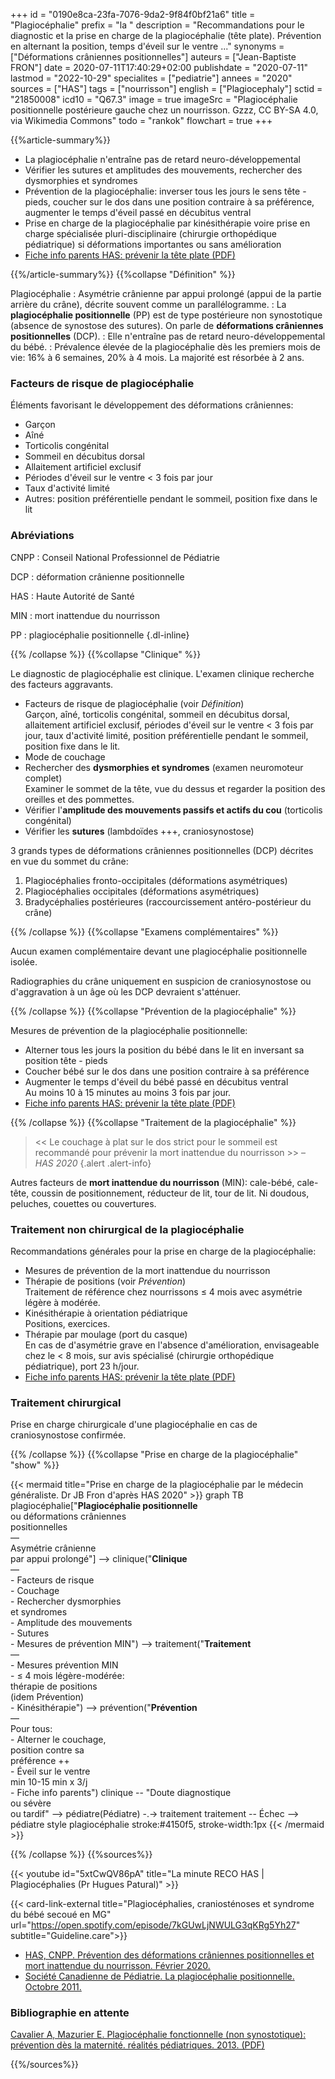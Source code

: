 +++
id = "0190e8ca-23fa-7076-9da2-9f84f0bf21a6"
title = "Plagiocéphalie"
prefix = "la "
description = "Recommandations pour le diagnostic et la prise en charge de la plagiocéphalie (tête plate). Prévention en alternant la position, temps d'éveil sur le ventre ..."
synonyms = ["Déformations crâniennes positionnelles"]
auteurs = ["Jean-Baptiste FRON"]
date = 2020-07-11T17:40:29+02:00
publishdate = "2020-07-11"
lastmod = "2022-10-29"
specialites = ["pediatrie"]
annees = "2020"
sources = ["HAS"]
tags = ["nourrisson"]
english = ["Plagiocephaly"]
sctid = "21850008"
icd10 = "Q67.3"
image = true
imageSrc = "Plagiocéphalie positionnelle postérieure gauche chez un nourrisson. Gzzz, CC BY-SA 4.0, via Wikimedia Commons"
todo = "rankok"
flowchart = true
+++

{{%article-summary%}}

- La plagiocéphalie n'entraîne pas de retard neuro-développemental
- Vérifier les sutures et amplitudes des mouvements, rechercher des dysmorphies et syndromes
- Prévention de la plagiocéphalie: inverser tous les jours le sens tête - pieds, coucher sur le dos dans une position contraire à sa préférence, augmenter le temps d'éveil passé en décubitus ventral
- Prise en charge de la plagiocéphalie par kinésithérapie voire prise en charge spécialisée pluri-disciplinaire (chirurgie orthopédique pédiatrique) si déformations importantes ou sans amélioration
- [Fiche info parents HAS: prévenir la tête plate (PDF)](https://www.has-sante.fr/upload/docs/application/pdf/2021-01/recto_a4-vdef_20210107.pdf)

{{%/article-summary%}}
{{%collapse "Définition" %}}

Plagiocéphalie
: Asymétrie crânienne par appui prolongé (appui de la partie arrière du crâne), décrite souvent comme un parallélogramme.
: La **plagiocéphalie positionnelle** (PP) est de type postérieure non synostotique (absence de synostose des sutures). On parle de **déformations crâniennes positionnelles** (DCP).
: Elle n'entraîne pas de retard neuro-développemental du bébé.
: Prévalence élevée de la plagiocéphalie dès les premiers mois de vie: 16% à 6 semaines, 20% à 4 mois. La majorité est résorbée à 2 ans.

### Facteurs de risque de plagiocéphalie

Éléments favorisant le développement des déformations crâniennes:

- Garçon
- Aîné
- Torticolis congénital
- Sommeil en décubitus dorsal
- Allaitement artificiel exclusif
- Périodes d'éveil sur le ventre < 3 fois par jour
- Taux d'activité limité
- Autres: position préférentielle pendant le sommeil, position fixe dans le lit

### Abréviations

CNPP
: Conseil National Professionnel de Pédiatrie

DCP
: déformation crânienne positionnelle

HAS
: Haute Autorité de Santé

MIN
: mort inattendue du nourrisson

PP
: plagiocéphalie positionnelle
{.dl-inline}

{{% /collapse %}}
{{%collapse "Clinique" %}}

Le diagnostic de plagiocéphalie est clinique. L'examen clinique recherche des facteurs aggravants.

- Facteurs de risque de plagiocéphalie (voir *Définition*)  
  Garçon, aîné, torticolis congénital, sommeil en décubitus dorsal, allaitement artificiel exclusif, périodes d'éveil sur le ventre < 3 fois par jour, taux d'activité limité, position préférentielle pendant le sommeil, position fixe dans le lit.
- Mode de couchage
- Rechercher des **dysmorphies et syndromes** (examen neuromoteur complet)  
  Examiner le sommet de la tête, vue du dessus et regarder la position des oreilles et des pommettes.
- Vérifier l'**amplitude des mouvements passifs et actifs du cou** (torticolis congénital)
- Vérifier les **sutures** (lambdoïdes +++, craniosynostose)

3 grands types de déformations crâniennes positionnelles (DCP) décrites en vue du sommet du crâne:

1. Plagiocéphalies fronto-occipitales (déformations asymétriques)
2. Plagiocéphalies occipitales (déformations asymétriques)
3. Bradycéphalies postérieures (raccourcissement antéro-postérieur du crâne)

{{% /collapse %}}
{{%collapse "Examens complémentaires" %}}

Aucun examen complémentaire devant une plagiocéphalie positionnelle isolée.

Radiographies du crâne uniquement en suspicion de craniosynostose ou d'aggravation à un âge où les DCP devraient s'atténuer.

{{% /collapse %}}
{{%collapse "Prévention de la plagiocéphalie" %}}

Mesures de prévention de la plagiocéphalie positionnelle:

- Alterner tous les jours la position du bébé dans le lit en inversant sa position tête - pieds
- Coucher bébé sur le dos dans une position contraire à sa préférence
- Augmenter le temps d'éveil du bébé passé en décubitus ventral  
  Au moins 10 à 15 minutes au moins 3 fois par jour.
- [Fiche info parents HAS: prévenir la tête plate (PDF)](https://www.has-sante.fr/upload/docs/application/pdf/2021-01/recto_a4-vdef_20210107.pdf)

{{% /collapse %}}
{{%collapse "Traitement de la plagiocéphalie" %}}

> << Le couchage à plat sur le dos strict pour le sommeil est recommandé pour prévenir la mort inattendue du nourrisson >> – *HAS 2020*
{.alert .alert-info}

Autres facteurs de **mort inattendue du nourrisson** (MIN): cale-bébé, cale-tête, coussin de positionnement, réducteur de lit, tour de lit. Ni doudous, peluches, couettes ou couvertures.

### Traitement non chirurgical de la plagiocéphalie

Recommandations générales pour la prise en charge de la plagiocéphalie:

- Mesures de prévention de la mort inattendue du nourrisson
- Thérapie de positions (voir *Prévention*)  
  Traitement de référence chez nourrissons ≤ 4 mois avec asymétrie légère à modérée.
- Kinésithérapie à orientation pédiatrique  
  Positions, exercices.
- Thérapie par moulage (port du casque)  
  En cas de d'asymétrie grave en l'absence d'amélioration, envisageable chez le < 8 mois, sur avis spécialisé (chirurgie orthopédique pédiatrique), port 23 h/jour.
- [Fiche info parents HAS: prévenir la tête plate (PDF)](https://www.has-sante.fr/upload/docs/application/pdf/2021-01/recto_a4-vdef_20210107.pdf)

### Traitement chirurgical

Prise en charge chirurgicale d'une plagiocéphalie en cas de craniosynostose confirmée.

{{% /collapse %}}
{{%collapse "Prise en charge de la plagiocéphalie" "show" %}}

{{< mermaid title="Prise en charge de la plagiocéphalie par le médecin généraliste. Dr JB Fron d'après HAS 2020" >}}
graph TB
  plagiocéphalie["<b>Plagiocéphalie positionnelle</b><br>ou déformations crâniennes<br>positionnelles<br>—<br>Asymétrie crânienne<br>par appui prolongé"] --> clinique("<b>Clinique</b><br>—<br>- Facteurs de risque<br>- Couchage<br>- Rechercher dysmorphies<br>et syndromes<br>- Amplitude des mouvements<br>- Sutures<br>- Mesures de prévention MIN") --> traitement("<b>Traitement</b><br>—<br>- Mesures prévention MIN<br>- ≤ 4 mois légère-modérée:<br>thérapie de positions<br>(idem Prévention)<br>- Kinésithérapie") --> prévention("<b>Prévention</b><br>—<br>Pour tous:<br>- Alterner le couchage,<br>position contre sa<br>préférence ++<br>- Éveil sur le ventre<br>min 10-15 min x 3/j<br>- Fiche info parents")
  clinique -- "Doute diagnostique<br>ou sévère<br>ou tardif" --> pédiatre(Pédiatre) -.-> traitement
  traitement -- Échec --> pédiatre
  style plagiocéphalie stroke:#4150f5, stroke-width:1px
{{< /mermaid >}}

{{% /collapse %}}
{{%sources%}}

{{< youtube id="5xtCwQV86pA" title="La minute RECO HAS | Plagiocéphalies (Pr Hugues Patural)" >}}

{{< card-link-external title="Plagiocéphalies, craniosténoses et syndrome du bébé secoué en MG" url="https://open.spotify.com/episode/7kGUwLjNWULG3qKRg5Yh27" subtitle="Guideline.care">}}

- [HAS, CNPP. Prévention des déformations crâniennes positionnelles et mort inattendue du nourrisson. Février 2020.](https://www.has-sante.fr/jcms/p_3151574/fr/prevention-des-deformations-craniennes-positionnelles-dcp-et-mort-inattendue-du-nourrisson)
- [Société Canadienne de Pédiatrie. La plagiocéphalie positionnelle. Octobre 2011.](https://www.ncbi.nlm.nih.gov/pmc/articles/PMC3202395/)

### Bibliographie en attente

[Cavalier A, Mazurier E. Plagiocéphalie fonctionnelle (non synostotique): prévention dès la maternité. réalités pédiatriques. 2013. (PDF)](https://afpa.org/content/uploads/2017/08/Cavalier_plagiocephalie_-RealitesPediatriques.pdf)

{{%/sources%}}

